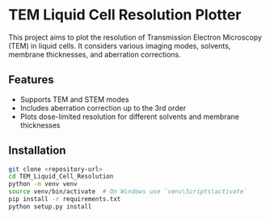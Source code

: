 # TEM Liquid Cell Resolution Plotter

This project aims to plot the resolution of Transmission Electron Microscopy (TEM) in liquid cells. It considers various imaging modes, solvents, membrane thicknesses, and aberration corrections.

## Features
- Supports TEM and STEM modes
- Includes aberration correction up to the 3rd order
- Plots dose-limited resolution for different solvents and membrane thicknesses

## Installation

```sh
git clone <repository-url>
cd TEM_Liquid_Cell_Resolution
python -m venv venv
source venv/bin/activate  # On Windows use `venv\Scripts\activate`
pip install -r requirements.txt
python setup.py install
